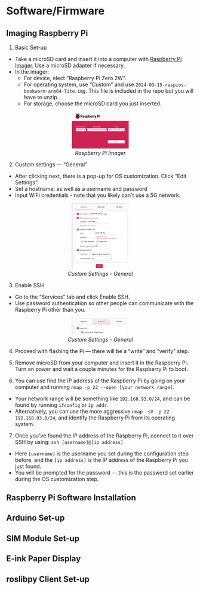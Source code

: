 # Software/Firmware

## Imaging Raspberry Pi
1. Basic Set-up
- Take a microSD card and insert it into a computer with [Raspberry Pi Imager](https://www.raspberrypi.com/software/). Use a microSD adapter if necessary.
- In the imager:
    - For device, elect “Raspberry Pi Zero 2W”.
    - For operating system, use “Custom” and use `2024-03-15-raspios-bookworm-arm64-lite.img`. This file is included in the repo but you will have to unzip.
    - For storage, choose the microSD card you just inserted.
<p align="center">
  <img width="30%" src="/docs/img/rpi-imager.png"> <br><i> Raspberry Pi Imager </i>
</p>

2. Custom settings — “General”
- After clicking next, there is a pop-up for OS customization. Click “Edit Settings”.
- Set a hostname, as well as a username and password
- Input WiFi credentials - note that you likely can't use a 5G network.
<p align="center">
  <img width="30%" src="/docs/img/rpi-custom-1.png"> <br><i> Custom Settings - General </i>
</p>

3. Enable SSH
- Go to the “Services” tab and click Enable SSH.
- Use password authentication so other people can communicate with the Raspberry Pi other than you.
<p align="center">
  <img width="30%" src="/docs/img/rpi-custom-ssh.png"> <br><i> Custom Settings - General </i>
</p>

4. Proceed with flashing the Pi — there will be a “write” and “verify” step.

5. Remove microSD from your computer and insert it in the Raspberry Pi. Turn on power and wait a couple minutes for the Raspberry Pi to boot.  

6. You can use find the IP address of the Raspberry Pi by going on your computer and running `nmap -p 22 --open [your network range]`.
- Your network range will be something like `192.168.93.0/24`, and can be found by running `ifconfig` or `ip addr`.
- Alternatively, you can use the more aggressive `nmap -sV -p 22 192.168.93.0/24`, and identify the Raspberry Pi from its operating system.

7. Once you’ve found the IP address of the Raspberry Pi, connect to it over SSH by using: `ssh [username]@[ip address]`
- Here `[username]` is the username you set during the configuration step before, and the `[ip address]` is the IP address of the Raspberry Pi you just found.
- You will be prompted for the password — this is the password set earlier during the OS customization step.

## Raspberry Pi Software Installation

## Arduino Set-up

## SIM Module Set-up

## E-ink Paper Display

## roslibpy Client Set-up